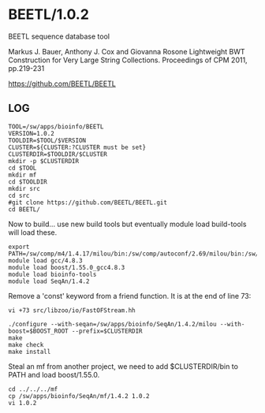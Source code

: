 BEETL/1.0.2
===========

BEETL sequence database tool

Markus J. Bauer, Anthony J. Cox and Giovanna Rosone
Lightweight BWT Construction for Very Large String Collections.
Proceedings of CPM 2011, pp.219-231

<https://github.com/BEETL/BEETL>

LOG
---

    TOOL=/sw/apps/bioinfo/BEETL
    VERSION=1.0.2
    TOOLDIR=$TOOL/$VERSION
    CLUSTER=${CLUSTER:?CLUSTER must be set}
    CLUSTERDIR=$TOOLDIR/$CLUSTER
    mkdir -p $CLUSTERDIR
    cd $TOOL
    mkdir mf
    cd $TOOLDIR
    mkdir src
    cd src
    #git clone https://github.com/BEETL/BEETL.git
    cd BEETL/

Now to build... use new build tools but eventually module load build-tools
will load these.

    export PATH=/sw/comp/m4/1.4.17/milou/bin:/sw/comp/autoconf/2.69/milou/bin:/sw/comp/automake/1.14.1/milou/bin:$PATH
    module load gcc/4.8.3
    module load boost/1.55.0_gcc4.8.3
    module load bioinfo-tools
    module load SeqAn/1.4.2

Remove a 'const' keyword from a friend function.  It is at the
end of line 73:

    vi +73 src/libzoo/io/FastOFStream.hh 
    
    ./configure --with-seqan=/sw/apps/bioinfo/SeqAn/1.4.2/milou --with-boost=$BOOST_ROOT --prefix=$CLUSTERDIR
    make
    make check
    make install

Steal an mf from another project, we need to add $CLUSTERDIR/bin to PATH and load boost/1.55.0.

    cd ../../../mf
    cp /sw/apps/bioinfo/SeqAn/mf/1.4.2 1.0.2
    vi 1.0.2

